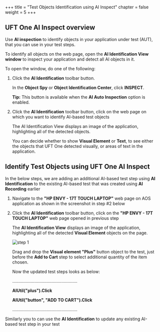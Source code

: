 +++
title = "Test Objects Identification using AI Inspect"
chapter = false
weight = 5
+++

## UFT One AI Inspect overview

Use **AI inspection** to identify objects in your application under test (AUT), that you can use in your test steps.

To identify all objects on the web page, open the **AI Identification View window** to inspect your application and detect all AI objects in it.

To open the window, do one of the following: 

1. Click the **AI Identification** toolbar button.

	In the **Object Spy** or **Object Identification Center**, click **INSPECT**.

	**Tip:** This button is available when the **AI Auto Inspection** option is enabled.

2. Click the **AI Identification** toolbar button, click on the web page on which you want to identify AI-based test objects

	The AI Identification View displays an image of the application, highlighting all of the detected objects.

	You can decide whether to show **Visual Element** or **Text**, to see either the objects that UFT One detected visually, or areas of text in the application.
	
## Identify Test Objects using UFT One AI Inspect

In the below steps, we are adding an additional AI-based test step using **AI Identification** to the existing AI-based test that was created using **AI Recording** earlier

1. Navigate to the **"HP ENVY - 17T TOUCH LAPTOP"** web page on AOS application as shown in the screenshot in step #2 below

2. Click the **AI Identification** toolbar button, click on the **"HP ENVY - 17T TOUCH LAPTOP"** web page opened in previous step

	The **AI Identification View** displays an image of the application, highlighting all of the detected **Visual Element** objects on the page.
	
	![step 1](/images/30_Create_UFT_AI_Based_Test/ai_inspect_visual_element.PNG)
	
	Drag and drop the **Visual element "Plus"** button object to the test, just before the **Add to Cart** step to select additional quantity of the item chosen.
	
	Now the updated test steps looks as below:

	.....................................................
	
	**AIUtil("plus").Click**
	
	**AIUtil("button", "ADD TO CART").Click**
	
	.....................................................
		
Similarly you to can use the **AI Identification** to update any existing AI-based test step in your test 

	